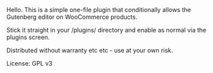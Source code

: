 Hello. This is a simple one-file plugin that conditionally allows the Gutenberg editor on WooCommerce products.

Stick it straight in your /plugins/ directory and enable as normal via the plugins screen.

Distributed without warranty etc etc - use at your own risk.

License: GPL v3
